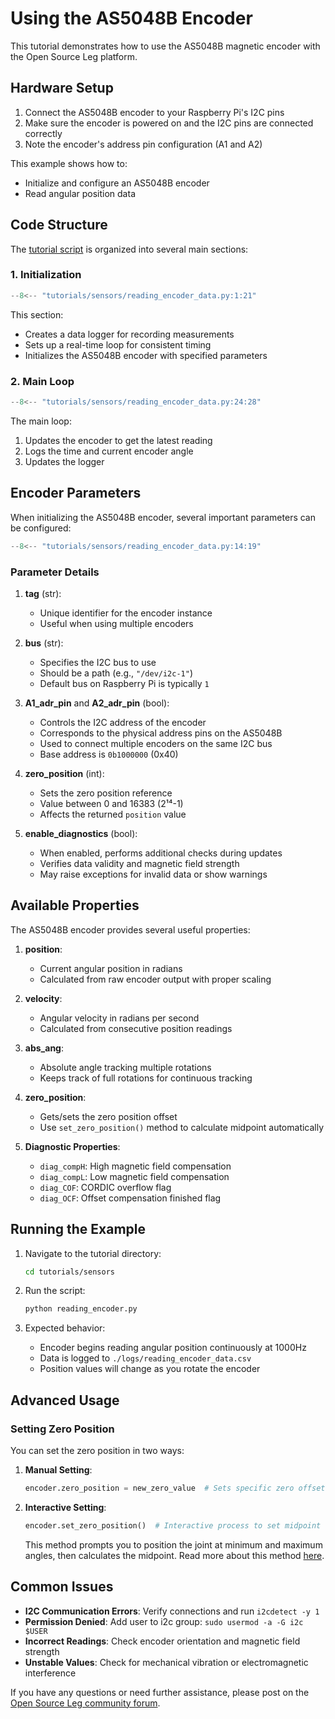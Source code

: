 # Using the AS5048B Encoder

This tutorial demonstrates how to use the AS5048B magnetic encoder with the Open Source Leg platform.

## Hardware Setup

1. Connect the AS5048B encoder to your Raspberry Pi's I2C pins
2. Make sure the encoder is powered on and the I2C pins are connected correctly
3. Note the encoder's address pin configuration (A1 and A2)

This example shows how to:

- Initialize and configure an AS5048B encoder
- Read angular position data

## Code Structure

The [tutorial script](https://github.com/neurobionics/opensourceleg/blob/main/tutorials/sensors/reading_encoder_data.py) is organized into several main sections:

### 1. Initialization

```python
--8<-- "tutorials/sensors/reading_encoder_data.py:1:21"
```

This section:
   - Creates a data logger for recording measurements
   - Sets up a real-time loop for consistent timing
   - Initializes the AS5048B encoder with specified parameters

### 2. Main Loop

```python
--8<-- "tutorials/sensors/reading_encoder_data.py:24:28"
```

The main loop:
1. Updates the encoder to get the latest reading
2. Logs the time and current encoder angle
3. Updates the logger

## Encoder Parameters

When initializing the AS5048B encoder, several important parameters can be configured:

```python
--8<-- "tutorials/sensors/reading_encoder_data.py:14:19"
```

### Parameter Details

1. **tag** (str):
      - Unique identifier for the encoder instance
      - Useful when using multiple encoders

2. **bus** (str):
      - Specifies the I2C bus to use
      - Should be a path (e.g., `"/dev/i2c-1"`)
      - Default bus on Raspberry Pi is typically `1`

3. **A1_adr_pin** and **A2_adr_pin** (bool):
      - Controls the I2C address of the encoder
      - Corresponds to the physical address pins on the AS5048B
      - Used to connect multiple encoders on the same I2C bus
      - Base address is `0b1000000` (0x40)

4. **zero_position** (int):
      - Sets the zero position reference
      - Value between 0 and 16383 (2¹⁴-1)
      - Affects the returned `position` value

5. **enable_diagnostics** (bool):
      - When enabled, performs additional checks during updates
      - Verifies data validity and magnetic field strength
      - May raise exceptions for invalid data or show warnings

## Available Properties

The AS5048B encoder provides several useful properties:

1. **position**:
      - Current angular position in radians
      - Calculated from raw encoder output with proper scaling

2. **velocity**:
      - Angular velocity in radians per second
      - Calculated from consecutive position readings

3. **abs_ang**:
      - Absolute angle tracking multiple rotations
      - Keeps track of full rotations for continuous tracking

4. **zero_position**:
      - Gets/sets the zero position offset
      - Use `set_zero_position()` method to calculate midpoint automatically

5. **Diagnostic Properties**:
      - `diag_compH`: High magnetic field compensation
      - `diag_compL`: Low magnetic field compensation
      - `diag_COF`: CORDIC overflow flag
      - `diag_OCF`: Offset compensation finished flag

## Running the Example

1. Navigate to the tutorial directory:
   ```bash
   cd tutorials/sensors
   ```

2. Run the script:
   ```bash
   python reading_encoder.py
   ```

3. Expected behavior:
      - Encoder begins reading angular position continuously at 1000Hz
      - Data is logged to `./logs/reading_encoder_data.csv`
      - Position values will change as you rotate the encoder

## Advanced Usage

### Setting Zero Position

You can set the zero position in two ways:

1. **Manual Setting**:
   ```python
   encoder.zero_position = new_zero_value  # Sets specific zero offset
   ```

2. **Interactive Setting**:
   ```python
   encoder.set_zero_position()  # Interactive process to set midpoint
   ```
   This method prompts you to position the joint at minimum and maximum angles, then calculates the midpoint.
   Read more about this method [here](https://github.com/neurobionics/opensourceleg/blob/main/opensourceleg/sensors/encoder.py#283-300).

## Common Issues

- **I2C Communication Errors**: Verify connections and run `i2cdetect -y 1`
- **Permission Denied**: Add user to i2c group: `sudo usermod -a -G i2c $USER`
- **Incorrect Readings**: Check encoder orientation and magnetic field strength
- **Unstable Values**: Check for mechanical vibration or electromagnetic interference

If you have any questions or need further assistance, please post on the [Open Source Leg community forum](https://opensourceleg.org/community).
